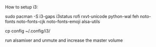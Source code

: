 How to setup i3:

sudo pacman -S i3-gaps i3status rofi rxvt-unicode python-wal feh noto-fonts noto-fonts-cjk noto-fonts-emoji alsa-utils

cp config ~/.config/i3/ 

run alsamixer and unmute and increase the master volume
